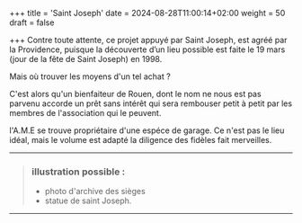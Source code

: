 +++
title = 'Saint Joseph'
date = 2024-08-28T11:00:14+02:00
weight = 50
draft = false

+++
Contre toute attente, ce projet appuyé par Saint Joseph, est agréé par la Providence, puisque la découverte d’un lieu possible est faite le 19 mars (jour de la fête de Saint Joseph) en 1998.

Mais où trouver les moyens d'un tel achat ?

C'est alors qu'un bienfaiteur de Rouen, dont le nom ne nous est pas parvenu accorde un prêt sans intérêt qui sera rembouser petit à petit par les membres de l'association qui le peuvent.

l'A.M.E se trouve propriétaire d'une espéce de garage. Ce n'est pas le lieu idéal, mais le volume est adapté la diligence des fidèles fait merveilles. 
***
>  ### illustration possible :
> - photo d'archive des sièges
> - statue de saint Joseph.
***



 
